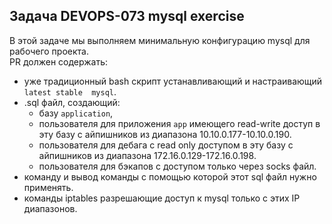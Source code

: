 ## Задача DEVOPS-073  mysql exercise

В этой задаче мы выполняем минимальную конфигурацию mysql для рабочего проекта.  
PR должен содержать:  
- уже традиционный bash скрипт устанавливающий и настраивающий `latest stable  mysql`.  
- .sql файл, создающий:  
   - базу `application`,  
   - пользователя для приложения `app` имеющего read-write доступ в эту базу с айпишников  из диапазона 10.10.0.177-10.10.0.190.  
    - пользователя для дебага с read only доступом в эту базу с айпишников из диапазона 172.16.0.129-172.16.0.198.  
    - пользователя для бэкапов с доступом только через socks файл.  
- команду и  вывод команды с помощью которой этот sql файл нужно применять.  
- команды iptables разрешающие доступ к mysql только с этих IP диапазонов.  
